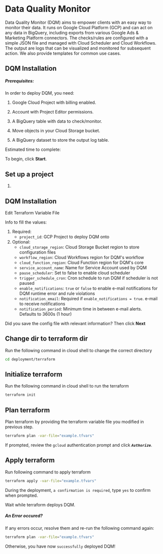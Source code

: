 <h1 id="get-started-with-DQM" data-text="Get started with Data Quality Monitor">Data Quality Monitor</h1>

<section class="intro">

<p>Data Quality Monitor (DQM) aims to empower clients with an easy way to monitor their data.
It runs on Google Cloud Platform (GCP) and can act on any data in BigQuery, including
exports from various Google Ads & Marketing Platform connectors. The checks/rules are
configured with a simple JSON file and managed with Cloud Scheduler and Cloud Workflows. The output are
logs that can be visualized and monitored for subsequent action. We also provide templates
for common use cases.</p>

</section>

<section class="prereqs">

<h2 id="dqm-installation" data-text="DQM installation">DQM Installation</h2>
<h5>Prerequisites:</h5>
<p>In order to deploy DQM, you need:</p>

<ol>
<li><p>Google Cloud Project with billing enabled.</p></li>
<li><p>Account with Project Editor permissions.</p></li>
<li><p>A BigQuery table with data to check/monitor.</p></li>
<li><p>Move objects in your Cloud Storage bucket.</p></li>
<li><p>A BigQuery dataset to store the output log table.</p></li>
</ol>

<p>Estimated time to complete:
<walkthrough-tutorial-duration duration="5"></walkthrough-tutorial-duration></p>
<p>To begin, click <strong>Start</strong>.</p>

</section>

<h2 id="set-up-a-project" data-text="Set up a project">Set up a project</h2>

<ol>
<li><walkthrough-project-setup billing></walkthrough-project-setup></li>
</ol>

<section class="steps">

<h2 id="modify-config-file" data-text="Modify Terraform Variable file">DQM Installation</h2>

<walkthrough-editor-open-file filePath="deployment/terraform/example.tfvars">Edit Terraform Variable File</walkthrough-editor-open-file>

<p>Info to fill the values:</p>

1. Required:
   - `project_id`: GCP Project to deploy DQM onto
2. Optional:
   - `cloud_storage_region`: Cloud Storage Bucket region to store configuration files
   - `workflow_region`: Cloud Workflows region for DQM's workflow
   - `cloud_function_region`: Cloud Function region for DQM's core
   - `service_account_name`: Name for Service Account used by DQM
   - `pause_scheduler`: Set to false to enable cloud scheduler
   - `trigger_schedule_cron`: Cron schedule to run DQM if scheduler is not paused
   - `enable_notifications`: `true` or `false` to enable e-mail notifications for DQM runtime error and rule violations
   - `notification_email`: Required if `enable_notifications = true`. e-mail to receive notifications
   - `notification_period`: Minimum time in between e-mail alerts. Defaults to 3600s (1 hour)

<p>Did you save the config file with relevant information? Then click <strong>Next</strong></p>
<h2 id="move-to-terraform-dir" data-text="move-to-terraform-dir">Change dir to terraform dir</h2>
<p>Run the following command in cloud shell to change the correct directory</p>

```sh
cd deployment/terraform
```

<h2 id="initiate-terraform" data-text="Initiate Terraform">Initialize terraform</h2>
<p>Run the following command in cloud shell to run the terraform</p>

```sh
terraform init
```

<h2 id="plan-terraform" data-text="Plan Terraform">Plan terraform</h2>
<p>Plan terraform by providing the terraform variable file you modified in previous step.</p>

```sh
terraform plan -var-file="example.tfvars"
```

<p> If prompted, review the <code translate="no" dir="ltr">gcloud</code> authentication prompt and click <strong><i><code translate="no" dir="ltr">Authorize</code></i></strong>.
<h2 id="apply-terraform" data-text="Apply Terraform">Apply terraform</h2>
<p>Run following command to apply terraform</p>

```sh
terraform apply -var-file="example.tfvars"
```

<p>During the deployment, <code translate="no" dir="ltr">a confirmation is required</code>, type <code translate="no" dir="ltr">yes</code> to confirm when prompted.</p>
<p>Wait while terraform deploys DQM.</p>

<h5> An Error occured?</h5>
<p>If any errors occur, resolve them and re-run the following command again:</p>

```sh
terraform plan -var-file="example.tfvars"
```

<p>Otherwise, you have now <code translate="no" dir="ltr">successfully</code> deployed DQM!</p>

</section>
<walkthrough-inline-feedback></walkthrough-inline-feedback>
